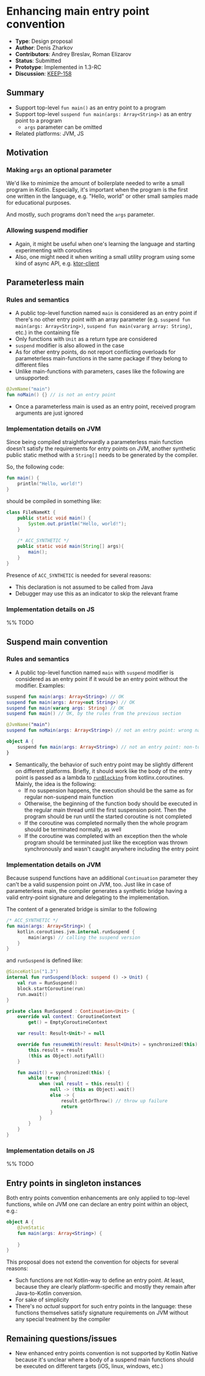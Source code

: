 # Enhancing main entry point convention

* **Type**: Design proposal
* **Author**: Denis Zharkov
* **Contributors**: Andrey Breslav, Roman Elizarov
* **Status**: Submitted
* **Prototype**: Implemented in 1.3-RC
* **Discussion**: [KEEP-158](https://github.com/Kotlin/KEEP/issues/158)

## Summary

- Support top-level `fun main()` as an entry point to a program
- Support top-level `suspend fun main(args: Array<String>)` as an entry point to a program
    - `args` parameter can be omitted
- Related platforms: JVM, JS

## Motivation

### Making `args` an optional parameter
We'd like to minimize the amount of boilerplate needed to write a small program in Kotlin. Especially, it's important when 
the program is the first one written in the language, e.g. "Hello, world" or other small samples made for educational
purposes.

And mostly, such programs don't need the `args` parameter.

### Allowing suspend modifier
- Again, it might be useful when one's learning the language and starting experimenting with coroutines
- Also, one might need it when writing a small utility program using some kind of async API, 
e.g. [ktor-client](https://github.com/ktorio/ktor/tree/master/ktor-client)

## Parameterless main

### Rules and semantics
- A public top-level function named `main` is considered as an entry point if there's no other entry point with 
an array parameter (e.g. `suspend fun main(args: Array<String>)`, `suspend fun main(vararg array: String)`, etc.) in the containing file
- Only functions with `Unit` as a return type are considered
- `suspend` modifier is also allowed in the case
- As for other entry points, do not report conflicting overloads for 
parameterless main-functions in the same package if they belong to different files
- Unlike main-functions with parameters, cases like the following are unsupported:
```kotlin
@JvmName("main")
fun noMain() {} // is not an entry point
```
- Once a parameterless main is used as an entry point, received program arguments are just ignored

### Implementation details on JVM
Since being compiled straightforwardly a parameterless main function doesn't satisfy the requirements for entry points
on JVM, another synthetic public static method with a `String[]` needs to be generated by the compiler.

So, the following code:
```kotlin
fun main() {
    println("Hello, world!")
}
```
should be compiled in something like:
```java
class FileNameKt {
    public static void main() {
        System.out.println("Hello, world!");
    }
    
    /* ACC_SYNTHETIC */
    public static void main(String[] args){
        main();
    }
}
```

Presence of `ACC_SYNTHETIC` is needed for several reasons:
- This declaration is not assumed to be called from Java
- Debugger may use this as an indicator to skip the relevant frame

### Implementation details on JS
%% TODO

## Suspend main convention

### Rules and semantics
- A public top-level function named `main` with `suspend` modifier is considered as an entry point if it would be
an entry point without the modifier. Examples:
```kotlin
suspend fun main(args: Array<String>) // OK 
suspend fun main(args: Array<out String>) // OK
suspend fun main(vararg args: String) // OK
suspend fun main() // OK, by the rules from the previous section

@JvmName("main")
suspend fun noMain(args: Array<String>) // not an entry point: wrong name

object A {
    suspend fun main(args: Array<String>) // not an entry point: non-top-level
}
```

- Semantically, the behavior of such entry point may be slightly different on different platforms. 
 Briefly, it should work like the body of the entry point is passed as a lambda to [`runBlocking`](https://kotlin.github.io/kotlinx.coroutines/kotlinx-coroutines-core/kotlinx.coroutines.experimental/run-blocking.html) 
 from kotlinx.coroutines. 
   Mainly, the idea is the following:
    - If no suspension happens, the execution should be the same as for regular non-suspend main function
    - Otherwise, the beginning of the function body should be executed in the regular main thread until the first 
    suspension point. Then the program should be run until the started coroutine is not completed
    - If the coroutine was completed normally then the whole program should be terminated normally, as well
    - If the coroutine was completed with an exception then the whole program
    should be terminated just like the exception was thrown synchronously
    and wasn't caught anywhere including the entry point
    
    
### Implementation details on JVM
Because suspend functions have an additional `Continuation` parameter they can't be a valid suspension point on JVM, too.
Just like in case of parameterless main, the compiler generates a synthetic bridge having a valid entry-point signature
and delegating to the implementation.

The content of a generated bridge is similar to the following
```kotlin
/* ACC_SYNTHETIC */
fun main(args: Array<String>) {
    kotlin.coroutines.jvm.internal.runSuspend {
        main(args) // calling the suspend version
    }
}
```

and `runSuspend` is defined like:
```kotlin
@SinceKotlin("1.3")
internal fun runSuspend(block: suspend () -> Unit) {
    val run = RunSuspend()
    block.startCoroutine(run)
    run.await()
}

private class RunSuspend : Continuation<Unit> {
    override val context: CoroutineContext
        get() = EmptyCoroutineContext

    var result: Result<Unit>? = null

    override fun resumeWith(result: Result<Unit>) = synchronized(this) {
        this.result = result
        (this as Object).notifyAll()
    }

    fun await() = synchronized(this) {
        while (true) {
            when (val result = this.result) {
                null -> (this as Object).wait()
                else -> {
                    result.getOrThrow() // throw up failure
                    return
                }
            }
        }
    }
}
```

### Implementation details on JS
%% TODO

## Entry points in singleton instances
Both entry points convention enhancements are only applied to top-level functions, while on JVM one can declare an entry
point within an object, e.g.:
```kotlin
object A {
    @JvmStatic
    fun main(args: Array<String>) {
        
    }
}
```

This proposal does not extend the convention for objects for several reasons:
- Such functions are not Kotlin-way to define an entry point. At least, because they are clearly platform-specific and mostly
  they remain after Java-to-Kotlin conversion.
- For sake of simplicity
- There's no *actual* support for such entry points in the language: these functions themselves satisfy signature requirements
on JVM without any special treatment by the compiler

## Remaining questions/issues
- New enhanced entry points convention is not supported by Kotlin Native because it's unclear where a body of a suspend main
functions should be executed on different targets (iOS, linux, windows, etc.)
